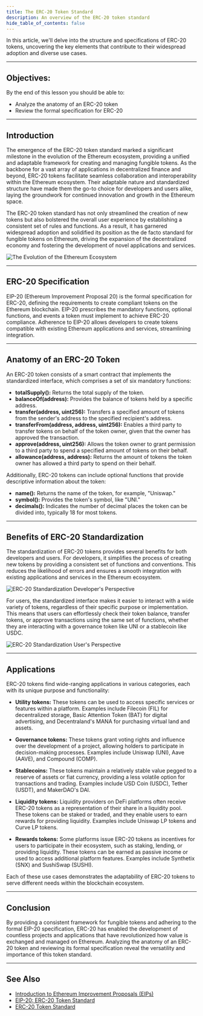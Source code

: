 ```yaml
---
title: The ERC-20 Token Standard
description: An overview of the ERC-20 token standard
hide_table_of_contents: false
---
```


In this article, we'll delve into the structure and specifications of ERC-20 tokens, uncovering the key elements that contribute to their widespread adoption and diverse use cases.

---

## Objectives:

By the end of this lesson you should be able to:

- Analyze the anatomy of an ERC-20 token
- Review the formal specification for ERC-20

---

## Introduction

The emergence of the ERC-20 token standard marked a significant milestone in the evolution of the Ethereum ecosystem, providing a unified and adaptable framework for creating and managing fungible tokens. As the backbone for a vast array of applications in decentralized finance and beyond, ERC-20 tokens facilitate seamless collaboration and interoperability within the Ethereum ecosystem. Their adaptable nature and standardized structure have made them the go-to choice for developers and users alike, laying the groundwork for continued innovation and growth in the Ethereum space.

The ERC-20 token standard has not only streamlined the creation of new tokens but also bolstered the overall user experience by establishing a consistent set of rules and functions. As a result, it has garnered widespread adoption and solidified its position as the de facto standard for fungible tokens on Ethereum, driving the expansion of the decentralized economy and fostering the development of novel applications and services.

![The Evolution of the Ethereum Ecosystem](../../assets/images/erc-20/evolution-eth-erc20.png)

---

## ERC-20 Specification

EIP-20 (Ethereum Improvement Proposal 20) is the formal specification for ERC-20, defining the requirements to create compliant tokens on the Ethereum blockchain. EIP-20 prescribes the mandatory functions, optional functions, and events a token must implement to achieve ERC-20 compliance. Adherence to EIP-20 allows developers to create tokens compatible with existing Ethereum applications and services, streamlining integration.

---

## Anatomy of an ERC-20 Token

An ERC-20 token consists of a smart contract that implements the standardized interface, which comprises a set of six mandatory functions:

- **totalSupply():** Returns the total supply of the token.
- **balanceOf(address):** Provides the balance of tokens held by a specific address.
- **transfer(address, uint256):** Transfers a specified amount of tokens from the sender's address to the specified recipient's address.
- **transferFrom(address, address, uint256):** Enables a third party to transfer tokens on behalf of the token owner, given that the owner has approved the transaction.
- **approve(address, uint256):** Allows the token owner to grant permission to a third party to spend a specified amount of tokens on their behalf.
- **allowance(address, address):** Returns the amount of tokens the token owner has allowed a third party to spend on their behalf.

Additionally, ERC-20 tokens can include optional functions that provide descriptive information about the token:

- **name():** Returns the name of the token, for example, "Uniswap."
- **symbol():** Provides the token's symbol, like "UNI."
- **decimals():** Indicates the number of decimal places the token can be divided into, typically 18 for most tokens.

---

## Benefits of ERC-20 Standardization

The standardization of ERC-20 tokens provides several benefits for both developers and users. For developers, it simplifies the process of creating new tokens by providing a consistent set of functions and conventions. This reduces the likelihood of errors and ensures a smooth integration with existing applications and services in the Ethereum ecosystem.

![ERC-20 Standardization Developer's Perspective](../../assets/images/erc-20/erc20-dev-perspective.png)

For users, the standardized interface makes it easier to interact with a wide variety of tokens, regardless of their specific purpose or implementation. This means that users can effortlessly check their token balance, transfer tokens, or approve transactions using the same set of functions, whether they are interacting with a governance token like UNI or a stablecoin like USDC.

![ERC-20 Standardization User's Perspective](../../assets/images/erc-20/erc20-user-perspective.png)

---

## Applications

ERC-20 tokens find wide-ranging applications in various categories, each with its unique purpose and functionality:

- **Utility tokens:** These tokens can be used to access specific services or features within a platform. Examples include Filecoin (FIL) for decentralized storage, Basic Attention Token (BAT) for digital advertising, and Decentraland's MANA for purchasing virtual land and assets.

- **Governance tokens:** These tokens grant voting rights and influence over the development of a project, allowing holders to participate in decision-making processes. Examples include Uniswap (UNI), Aave (AAVE), and Compound (COMP).

- **Stablecoins:** These tokens maintain a relatively stable value pegged to a reserve of assets or fiat currency, providing a less volatile option for transactions and trading. Examples include USD Coin (USDC), Tether (USDT), and MakerDAO's DAI.

- **Liquidity tokens:** Liquidity providers on DeFi platforms often receive ERC-20 tokens as a representation of their share in a liquidity pool. These tokens can be staked or traded, and they enable users to earn rewards for providing liquidity. Examples include Uniswap LP tokens and Curve LP tokens.

- **Rewards tokens:** Some platforms issue ERC-20 tokens as incentives for users to participate in their ecosystem, such as staking, lending, or providing liquidity. These tokens can be earned as passive income or used to access additional platform features. Examples include Synthetix (SNX) and SushiSwap (SUSHI).

Each of these use cases demonstrates the adaptability of ERC-20 tokens to serve different needs within the blockchain ecosystem.

---

## Conclusion

By providing a consistent framework for fungible tokens and adhering to the formal EIP-20 specification, ERC-20 has enabled the development of countless projects and applications that have revolutionized how value is exchanged and managed on Ethereum. Analyzing the anatomy of an ERC-20 token and reviewing its formal specification reveal the versatility and importance of this token standard.

---

## See Also

- [Introduction to Ethereum Improvement Proposals (EIPs)](https://ethereum.org/en/eips/)
- [EIP-20: ERC-20 Token Standard](https://eips.ethereum.org/EIPS/eip-20)
- [ERC-20 Token Standard](https://ethereum.org/en/developers/docs/standards/tokens/erc-20/)

